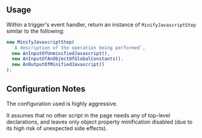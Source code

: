 ## Usage

Within a trigger's event handler, return an instance of `MinifyJavascriptStep`
similar to the following:

```typescript
new MinifyJavascriptStep(
  `A description of the operation being performed`,
  new AnInputOfUnminifiedJavascript(),
  new AnInputOfAnObjectOfGlobalConstants(),
  new AnOutputOfMinifiedJavascript()
);
```

## Configuration Notes

The configuration used is highly aggressive.

It assumes that no other script in the page needs any of top-level declarations,
and leaves only object property minification disabled (due to its high risk of
unexpected side effects).
